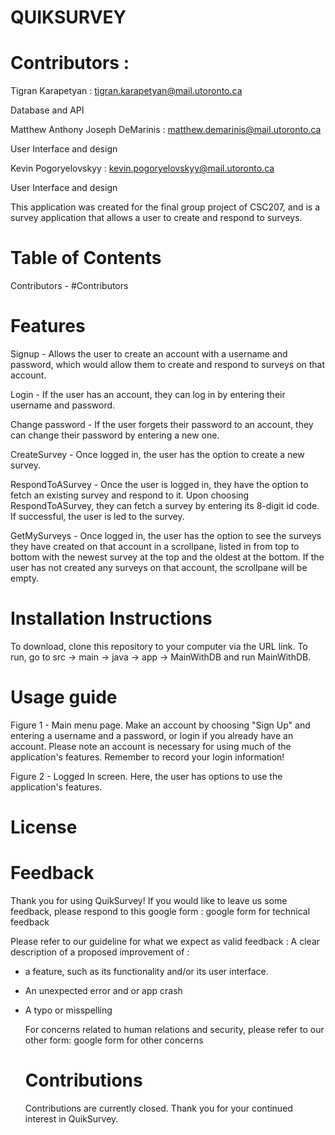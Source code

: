 # QUIKSURVEY

# Contributors :
Tigran Karapetyan : tigran.karapetyan@mail.utoronto.ca

Database and API

Matthew Anthony Joseph DeMarinis : matthew.demarinis@mail.utoronto.ca

User Interface and design 

Kevin Pogoryelovskyy : kevin.pogoryelovskyy@mail.utoronto.ca

User Interface and design

This application was created for the final group project of CSC207, 
and is a survey application that allows a user to create and respond to surveys. 

# Table of Contents 
Contributors - #Contributors 

# Features 
Signup - Allows the user to create an account with a username and password, which would allow them to create and respond to 
surveys on that account. 

Login - If the user has an account, they can log in by entering their username and password. 

Change password - If the user forgets their password to an account, they can change their password by entering a new one. 

CreateSurvey - Once logged in, the user has the option to create a new survey. 

RespondToASurvey - Once the user is logged in, they have the option to fetch an existing survey and respond to it. Upon choosing RespondToASurvey, they can fetch a survey by entering its 8-digit id code. If successful, the user is led to the survey. 

GetMySurveys - Once logged in, the user has the option to see the surveys they have created on that account in a scrollpane, listed in from top to bottom with the newest survey at the top and the oldest at the bottom. If the user has not created any surveys on that account, the scrollpane will be empty. 

# Installation Instructions 

To download, clone this repository to your computer via the URL link. 
To run, go to src -> main -> java -> app -> MainWithDB and run MainWithDB. 

# Usage guide 
Figure 1 - Main menu page. Make an account by choosing "Sign Up" and entering a username and a password, or login if you already have an account. Please note an account is necessary for using much of the application's features. Remember to record your login information! 

Figure 2 - Logged In screen. Here, the user has options to use the application's features. 

# License 

# Feedback 
Thank you for using QuikSurvey! If you would like to leave us some feedback, please respond to this google form : 
google form for technical feedback

Please refer to our guideline for what we expect as valid feedback : 
A clear description of a proposed improvement of : 
- a feature, such as its functionality and/or its user interface.
- An unexpected error and or app crash
- A typo or misspelling

  For concerns related to human relations and security, please refer to our other form:
  google form for other concerns

  # Contributions
  Contributions are currently closed. Thank you for your continued interest in QuikSurvey.

  


